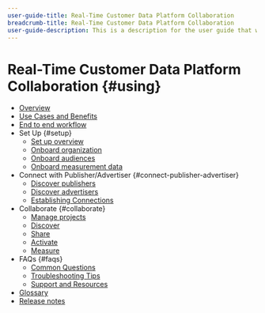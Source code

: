 ```yaml
---
user-guide-title: Real-Time Customer Data Platform Collaboration
breadcrumb-title: Real-Time Customer Data Platform Collaboration
user-guide-description: This is a description for the user guide that will be displayed on the landing page.
---
```


# Real-Time Customer Data Platform Collaboration {#using}

* [Overview](./overview.md)
* [Use Cases and Benefits](./use-cases-benefits.md)
* [End to end workflow](./end-to-end-workflow.md)
* Set Up {#setup}
  * [Set up overview](./setup/setup-overview.md)
  * [Onboard organization](./setup/onboard-organization.md)
  * [Onboard audiences](./setup/onboard-audiences.md)
  * [Onboard measurement data](./setup/onboard-measurement-data.md)
* Connect with Publisher/Advertiser {#connect-publisher-advertiser}
  * [Discover publishers](./connect-publisher-advertiser/discover-publishers.md)
  * [Discover advertisers](./connect-publisher-advertiser/discover-advertisers.md)
  * [Establishing Connections](./connect-publisher-advertiser/establishing-connections.md)
* Collaborate {#collaborate}
  * [Manage projects](./collaborate/manage-projects.md)
  * [Discover](./collaborate/discover.md)
  * [Share](./collaborate/share.md)
  * [Activate](./collaborate/activate.md)
  * [Measure](./collaborate/measure.md)
* FAQs {#faqs}
  * [Common Questions](./faqs/common-questions.md)
  * [Troubleshooting Tips](./faqs/troubleshooting-tips.md)
  * [Support and Resources](./faqs/support-and-resources.md)
* [Glossary](./glossary.md)
* [Release notes](https://experienceleague.adobe.com/en/docs/experience-platform/release-notes/latest)
